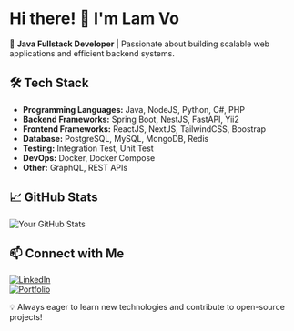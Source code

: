 # Hi there! 👋 I'm Lam Vo

🚀 **Java Fullstack Developer** | Passionate about building scalable web applications and efficient backend systems.

## 🛠 Tech Stack
- **Programming Languages:** Java, NodeJS, Python, C#, PHP
- **Backend Frameworks:** Spring Boot, NestJS, FastAPI, Yii2
- **Frontend Frameworks:** ReactJS, NextJS, TailwindCSS, Boostrap
- **Database:** PostgreSQL, MySQL, MongoDB, Redis
- **Testing:** Integration Test, Unit Test
- **DevOps:** Docker, Docker Compose
- **Other:** GraphQL, REST APIs

## 📈 GitHub Stats
![Your GitHub Stats](https://github-readme-stats.vercel.app/api?username=lamvt03&show_icons=true&theme=radical)

## 📫 Connect with Me
[![LinkedIn](https://img.shields.io/badge/LinkedIn-%230077B5.svg?style=for-the-badge&logo=linkedin&logoColor=white)](https://www.linkedin.com/in/lamvt03/)  
[![Portfolio](https://img.shields.io/badge/Portfolio-%23000000.svg?style=for-the-badge&logo=firefox&logoColor=white)](https://votruonglam.me/)

💡 Always eager to learn new technologies and contribute to open-source projects!
